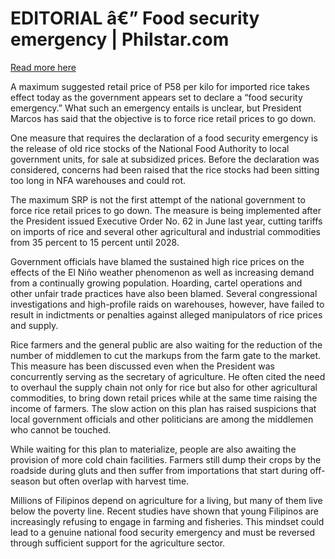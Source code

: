 # EDITORIAL â€” Food security emergency | Philstar.com

[Read more here](https://www.philstar.com/opinion/2025/01/20/2415436/editorial-food-security-emergency)

A maximum suggested retail price of P58 per kilo for imported rice takes effect today as the government appears set to declare a “food security emergency.” What such an emergency entails is unclear, but President Marcos has said that the objective is to force rice retail prices to go down.

One measure that requires the declaration of a food security emergency is the release of old rice stocks of the National Food Authority to local government units, for sale at subsidized prices. Before the declaration was considered, concerns had been raised that the rice stocks had been sitting too long in NFA warehouses and could rot.

The maximum SRP is not the first attempt of the national government to force rice retail prices to go down. The measure is being implemented after the President issued Executive Order No. 62 in June last year, cutting tariffs on imports of rice and several other agricultural and industrial commodities from 35 percent to 15 percent until 2028.

Government officials have blamed the sustained high rice prices on the effects of the El Niño weather phenomenon as well as increasing demand from a continually growing population. Hoarding, cartel operations and other unfair trade practices have also been blamed. Several congressional investigations and high-profile raids on warehouses, however, have failed to result in indictments or penalties against alleged manipulators of rice prices and supply.

Rice farmers and the general public are also waiting for the reduction of the number of middlemen to cut the markups from the farm gate to the market. This measure has been discussed even when the President was concurrently serving as the secretary of agriculture. He often cited the need to overhaul the supply chain not only for rice but also for other agricultural commodities, to bring down retail prices while at the same time raising the income of farmers. The slow action on this plan has raised suspicions that local government officials and other politicians are among the middlemen who cannot be touched.

While waiting for this plan to materialize, people are also awaiting the provision of more cold chain facilities. Farmers still dump their crops by the roadside during gluts and then suffer from importations that start during off-season but often overlap with harvest time.

Millions of Filipinos depend on agriculture for a living, but many of them live below the poverty line. Recent studies have shown that young Filipinos are increasingly refusing to engage in farming and fisheries. This mindset could lead to a genuine national food security emergency and must be reversed through sufficient support for the agriculture sector.